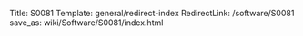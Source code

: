Title: S0081
Template: general/redirect-index
RedirectLink: /software/S0081
save_as: wiki/Software/S0081/index.html